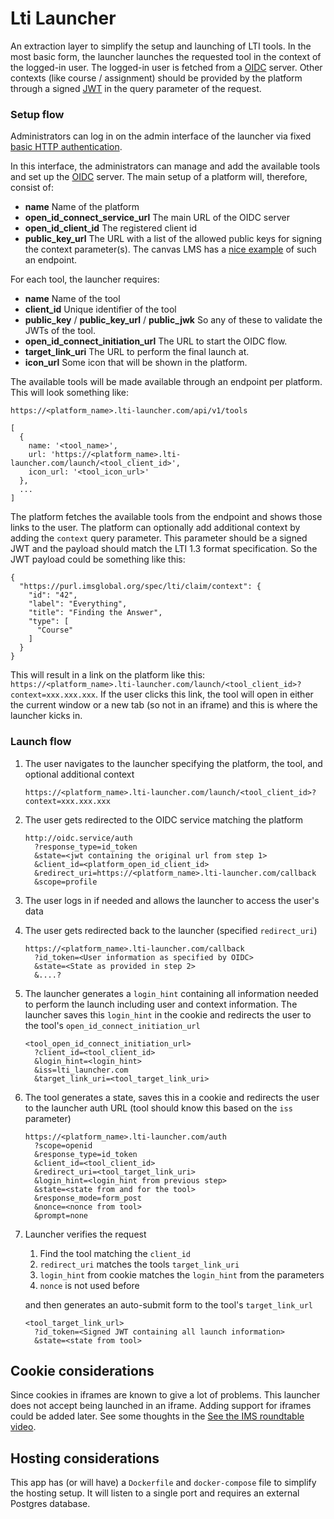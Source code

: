 # Lti Launcher
An extraction layer to simplify the setup and launching of LTI tools. In the most basic form, the launcher launches the requested tool in the context of the logged-in user. The logged-in user is fetched from a [OIDC](https://openid.net/connect/) server. Other contexts (like course / assignment) should be provided by the platform through a signed [JWT](https://jwt.io/) in the query parameter of the request.

### Setup flow
Administrators can log in on the admin interface of the launcher via fixed [basic HTTP authentication](https://en.wikipedia.org/wiki/Basic_access_authentication).

In this interface, the administrators can manage and add the available tools and set up the [OIDC](https://openid.net/connect/) server. The main setup of a platform will, therefore, consist of:

- **name** Name of the platform
- **open_id_connect_service_url** The main URL of the OIDC server
- **open_id_client_id** The registered client id
- **public_key_url** The URL with a list of the allowed public keys for signing the context parameter(s). The canvas LMS has a [nice example](https://canvas.instructure.com/api/lti/security/jwks) of such an endpoint.

For each tool, the launcher requires:

- **name** Name of the tool
- **client_id** Unique identifier of the tool
- **public_key** / **public_key_url** / **public_jwk** So any of these to validate the JWTs of the tool.
- **open_id_connect_initiation_url** The URL to start the OIDC flow.
- **target_link_uri** The URL to perform the final launch at.
- **icon_url** Some icon that will be shown in the platform.

The available tools will be made available through an endpoint per platform. This will look something like:

```
https://<platform_name>.lti-launcher.com/api/v1/tools

[
  {
    name: '<tool_name>',
    url: 'https://<platform_name>.lti-launcher.com/launch/<tool_client_id>',
    icon_url: '<tool_icon_url>'
  },
  ...
]
```

The platform fetches the available tools from the endpoint and shows those links to the user. The platform can optionally add additional context by adding the `context` query parameter. This parameter should be a signed JWT and the payload should match the LTI 1.3 format specification. So the JWT payload could be something like this:

```
{
  "https://purl.imsglobal.org/spec/lti/claim/context": {
    "id": "42",
    "label": "Everything",
    "title": "Finding the Answer",
    "type": [
      "Course"
    ]
  }
}
```

This will result in a link on the platform like this:
`https://<platform_name>.lti-launcher.com/launch/<tool_client_id>?context=xxx.xxx.xxx`. If the user clicks this link, the tool will open in either the current window or a new tab (so not in an iframe) and this is where the launcher kicks in.

### Launch flow
1. The user navigates to the launcher specifying the platform, the tool, and optional additional context

       https://<platform_name>.lti-launcher.com/launch/<tool_client_id>?context=xxx.xxx.xxx
       
2. The user gets redirected to the OIDC service matching the platform

       http://oidc.service/auth
         ?response_type=id_token
         &state=<jwt containing the original url from step 1>
         &client_id=<platform_open_id_client_id>
         &redirect_uri=https://<platform_name>.lti-launcher.com/callback
         &scope=profile

3. The user logs in if needed and allows the launcher to access the user's data

4. The user gets redirected back to the launcher (specified `redirect_uri`)

       https://<platform_name>.lti-launcher.com/callback
         ?id_token=<User information as specified by OIDC>
         &state=<State as provided in step 2>
         &....?
         
5. The launcher generates a `login_hint` containing all information needed to perform the launch including user and context information. The launcher saves this `login_hint` in the cookie and redirects the user to the tool's `open_id_connect_initiation_url`

       <tool_open_id_connect_initiation_url>
         ?client_id=<tool_client_id>
         &login_hint=<login_hint>
         &iss=lti_launcher.com
         &target_link_uri=<tool_target_link_uri>
         
6. The tool generates a state, saves this in a cookie and redirects the user to the launcher auth URL (tool should know this based on the `iss` parameter)

       https://<platform_name>.lti-launcher.com/auth
         ?scope=openid
         &response_type=id_token
         &client_id=<tool_client_id>
         &redirect_uri=<tool_target_link_uri>
         &login_hint=<login_hint from previous step>
         &state=<state from and for the tool>
         &response_mode=form_post
         &nonce=<nonce from tool>
         &prompt=none
          
7. Launcher verifies the request
   1. Find the tool matching the `client_id`
   2. `redirect_uri` matches the tools `target_link_uri`
   3. `login_hint` from cookie matches the `login_hint` from the parameters
   4. `nonce` is not used before

   and then generates an auto-submit form to the tool's `target_link_url`
   
       <tool_target_link_url>
         ?id_token=<Signed JWT containing all launch information>
         &state=<state from tool>

## Cookie considerations
Since cookies in iframes are known to give a lot of problems. This launcher does not accept being launched in an iframe. Adding support for iframes could be added later. See some thoughts in the [See the IMS roundtable video](https://youtu.be/WiLbbXPjX28?t=428).

## Hosting considerations
This app has (or will have) a `Dockerfile` and `docker-compose` file to simplify the hosting setup. It will listen to a single port and requires an external Postgres database. 
